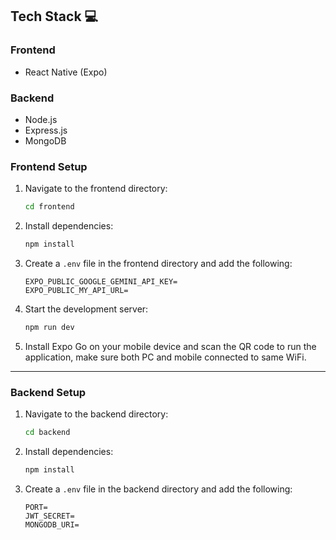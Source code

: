 ## Tech Stack 💻

### Frontend

- React Native (Expo)

### Backend

- Node.js
- Express.js
- MongoDB

### Frontend Setup

1. Navigate to the frontend directory:

   ```bash
   cd frontend
   ```

2. Install dependencies:

   ```bash
   npm install
   ```

3. Create a `.env` file in the frontend directory and add the following:

   ```env
   EXPO_PUBLIC_GOOGLE_GEMINI_API_KEY=
   EXPO_PUBLIC_MY_API_URL=
   ```

4. Start the development server:

   ```bash
   npm run dev
   ```

5. Install Expo Go on your mobile device and scan the QR code to run the application, make sure both PC and mobile connected to same WiFi.

---

### Backend Setup

1. Navigate to the backend directory:

   ```bash
   cd backend
   ```

2. Install dependencies:

   ```bash
   npm install
   ```

3. Create a `.env` file in the backend directory and add the following:
   ```env
   PORT=
   JWT_SECRET=
   MONGODB_URI=
   ```

